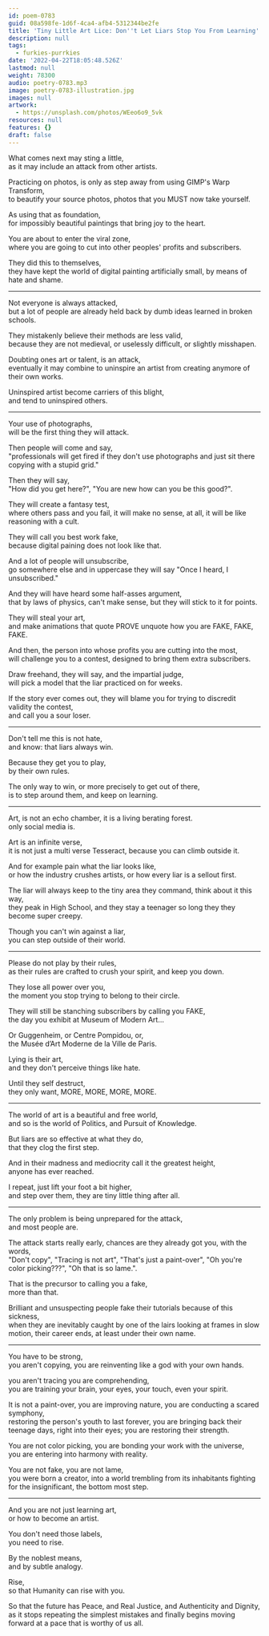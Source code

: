 ```yaml
---
id: poem-0783
guid: 08a598fe-1d6f-4ca4-afb4-5312344be2fe
title: 'Tiny Little Art Lice: Don''t Let Liars Stop You From Learning'
description: null
tags:
  - furkies-purrkies
date: '2022-04-22T18:05:48.526Z'
lastmod: null
weight: 78300
audio: poetry-0783.mp3
image: poetry-0783-illustration.jpg
images: null
artwork:
  - https://unsplash.com/photos/WEeo6o9_5vk
resources: null
features: {}
draft: false
---
```


What comes next may sting a little,\
as it may include an attack from other artists.

Practicing on photos, is only as step away from using GIMP's Warp Transform,\
to beautify your source photos, photos that you MUST now take yourself.

As using that as foundation,\
for impossibly beautiful paintings that bring joy to the heart.

You are about to enter the viral zone,\
where you are going to cut into other peoples' profits and subscribers.

They did this to themselves,\
they have kept the world of digital painting artificially small, by means of hate and shame.

---

Not everyone is always attacked,\
but a lot of people are already held back by dumb ideas learned in broken schools.

They mistakenly believe their methods are less valid,\
because they are not medieval, or uselessly difficult, or slightly misshapen.

Doubting ones art or talent, is an attack,\
eventually it may combine to uninspire an artist from creating anymore of their own works.

Uninspired artist become carriers of this blight,\
and tend to uninspired others.

---

Your use of photographs,\
will be the first thing they will attack.

Then people will come and say,\
"professionals will get fired if they don't use photographs and just sit there copying with a stupid grid."

Then they will say,\
"How did you get here?", "You are new how can you be this good?".

They will create a fantasy test,\
where others pass and you fail, it will make no sense, at all, it will be like reasoning with a cult.

They will call you best work fake,\
because digital paining does not look like that.

And a lot of people will unsubscribe,\
go somewhere else and in uppercase they will say "Once I heard, I unsubscribed."

And they will have heard some half-asses argument,\
that by laws of physics, can't make sense, but they will stick to it for points.

They will steal your art,\
and make animations that quote PROVE unquote how you are FAKE, FAKE, FAKE.

And then, the person into whose profits you are cutting into the most,\
will challenge you to a contest, designed to bring them extra subscribers.

Draw freehand, they will say, and the impartial judge,\
will pick a model that the liar practiced on for weeks.

If the story ever comes out, they will blame you for trying to discredit validity the contest,\
and call you a sour loser.

---

Don't tell me this is not hate,\
and know: that liars always win.

Because they get you to play,\
by their own rules.

The only way to win, or more precisely to get out of there,\
is to step around them, and keep on learning.

---

Art, is not an echo chamber, it is a living berating forest.\
only social media is.

Art is an infinite verse,\
it is not just a multi verse Tesseract, because you can climb outside it.

And for example pain what the liar looks like,\
or how the industry crushes artists, or how every liar is a sellout first.

The liar will always keep to the tiny area they command, think about it this way,\
they peak in High School, and they stay a teenager so long they they become super creepy.

Though you can't win against a liar,\
you can step outside of their world.

---

Please do not play by their rules,\
as their rules are crafted to crush your spirit, and keep you down.

They lose all power over you,\
the moment you stop trying to belong to their circle.

They will still be stanching subscribers by calling you FAKE,\
the day you exhibit at Museum of Modern Art...

Or Guggenheim, or Centre Pompidou, or,\
the Musée d’Art Moderne de la Ville de Paris.

Lying is their art,\
and they don't perceive things like hate.

Until they self destruct,\
they only want, MORE, MORE, MORE, MORE.

---

The world of art is a beautiful and free world,\
and so is the world of Politics, and Pursuit of Knowledge.

But liars are so effective at what they do,\
that they clog the first step.

And in their madness and mediocrity call it the greatest height,\
anyone has ever reached.

I repeat, just lift your foot a bit higher,\
and step over them, they are tiny little thing after all.

---

The only problem is being unprepared for the attack,\
and most people are.

The attack starts really early, chances are they already got you, with the words,\
"Don't copy", "Tracing is not art", "That's just a paint-over", "Oh you're color picking???", "Oh that is so lame.".

That is the precursor to calling you a fake,\
more than that.

Brilliant and unsuspecting people fake their tutorials because of this sickness,\
when they are inevitably caught by one of the lairs looking at frames in slow motion, their career ends, at least under their own name.

---

You have to be strong,\
you aren't copying, you are reinventing like a god with your own hands.

you aren't tracing you are comprehending,\
you are training your brain, your eyes, your touch, even your spirit.

It is not a paint-over, you are improving nature, you are conducting a scared symphony,\
restoring the person's youth to last forever, you are bringing back their teenage days, right into their eyes; you are restoring their strength.

You are not color picking, you are bonding your work with the universe,\
you are entering into harmony with reality.

You are not fake, you are not lame,\
you were born a creator, into a world trembling from its inhabitants fighting for the insignificant, the bottom most step.

---

And you are not just learning art,\
or how to become an artist.

You don't need those labels,\
you need to rise.

By the noblest means,\
and by subtle analogy.

Rise,\
so that Humanity can rise with you.

So that the future has Peace, and Real Justice, and Authenticity and Dignity,\
as it stops repeating the simplest mistakes and finally begins moving forward at a pace that is worthy of us all.
